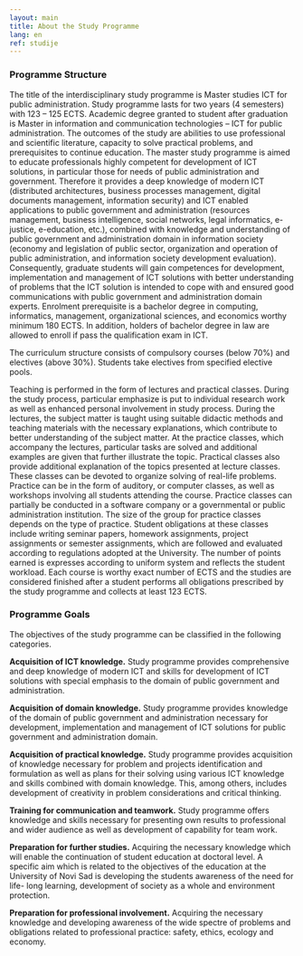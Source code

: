 ```yaml
---
layout: main
title: About the Study Programme
lang: en
ref: studije
---
```


### Programme Structure

The title of the interdisciplinary study programme is Master studies ICT for
public administration. Study programme lasts for two years (4 semesters) with
123 – 125 ECTS. Academic degree granted to student after graduation is Master
in information and communication technologies – ICT for public administration.
The outcomes of the study are abilities to use professional and scientific
literature, capacity to solve practical problems, and prerequisites to
continue education. The master study programme is aimed to educate
professionals highly competent for development of ICT solutions, in particular
those for needs of public administration and government. Therefore it provides
a deep knowledge of modern ICT (distributed architectures, business processes
management, digital documents management, information security) and ICT
enabled applications to public government and administration (resources
management, business intelligence, social networks, legal informatics,
e-justice, e-education, etc.), combined with knowledge and understanding of
public government and administration domain in information society (economy
and legislation of public sector, organization and operation of public
administration, and information society development evaluation). Consequently,
graduate students will gain competences for development, implementation and
management of ICT solutions with better understanding of problems that the ICT
solution is intended to cope with and ensured good communications with public
government and administration domain experts. Enrolment prerequisite is a
bachelor degree in computing, informatics, management, organizational
sciences, and economics worthy minimum 180 ECTS. In addition, holders of
bachelor degree in law are allowed to enroll if pass the qualification exam in
ICT.

The curriculum structure consists of compulsory courses (below 70%) and
electives (above 30%). Students take electives from specified elective pools.

Teaching is performed in the form of lectures and practical classes. During
the study process, particular emphasize is put to individual research work as
well as enhanced personal involvement in study process. During the lectures,
the subject matter is taught using suitable didactic methods and teaching
materials  with the necessary explanations, which contribute to better
understanding of the subject matter. At the practice classes, which accompany
the lectures, particular tasks are solved and additional examples are given
that further illustrate the topic. Practical classes also provide additional
explanation of the topics presented at lecture classes. These classes can be
devoted to organize solving of real-life problems. Practice can be in the form
of auditory, or computer classes, as well as workshops involving all students
attending the course. Practice classes can partially be conducted in a
software company or a governmental or public administration institution. The
size of the group for practice classes depends on the type of practice.
Student obligations at these classes include writing seminar papers, homework
assignments, project assignments or semester assignments, which are followed
and evaluated according to regulations adopted at the University. The number
of points earned is expresses according to uniform system and reflects the
student workload. Each course is worthy exact number of ECTS and the studies
are considered finished after a student performs all obligations prescribed by
the study programme and collects at least 123 ECTS.

### Programme Goals

The objectives of the study programme can be classified in the following categories.

**Acquisition of ICT knowledge.** Study programme provides comprehensive and deep knowledge of modern ICT and skills for development of ICT solutions with special emphasis to the domain of public government and administration.

**Acquisition of domain knowledge.** Study programme provides knowledge of the domain of public government and administration necessary for development, implementation and management of ICT solutions for public government and administration domain.

**Acquisition of practical knowledge.** Study programme provides acquisition of knowledge necessary for problem and projects identification and formulation as well as plans for their solving using various ICT knowledge and skills combined with domain knowledge. This, among others, includes development of creativity in problem considerations and critical thinking.

**Training for communication and teamwork.** Study programme offers knowledge and skills necessary for presenting own results to professional and wider audience as well as development of capability for team work.

**Preparation for further studies.** Acquiring the necessary knowledge which will enable the continuation of student education at doctoral level. A specific aim which is related to the objectives of the education at the University of Novi Sad is developing the students awareness of the need for life- long learning, development of  society as  a  whole and environment  protection.

**Preparation for professional involvement.** Acquiring the necessary knowledge and developing awareness of the wide spectre of problems and obligations related to professional practice: safety, ethics, ecology and economy.
